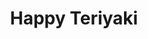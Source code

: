 ---
layout: place
title: "Happy Teriyaki"
permalink: /washington/tacoma/happy-teriyaki.html
stateAbbr: WA
stateName: Washington
cityName: Tacoma
seo:
  name: "Happy Teriyaki"
  type: Restaurant
  links: https://www.toasttab.com/happy/v3/
description: "Happy Teriyaki serves delicious sushi in Tacoma, Washington. Try fresh Japanese dishes for a great dining experience. "
place_id: ChIJDaVecYgBkVQRtqEcC4S6f0A
photos:
  - name: >-
      places/ChIJDaVecYgBkVQRtqEcC4S6f0A/photos/AeeoHcJcoPs43C8550Pg3havsnOndq8ZRMJttHdslPybS0DnHOQJaA4_AdrMwDlpPnVF-jxLGQEiG6Lc8DSIxUyacEFkBpatPGtVxSnL-z1-aevQTrkiPPv7foOT603rk1ME10qg5StY8RQqKMft0A6cJpDbafrMTbrbCizZQ_aoI2jqCba-w8AT4IibbccC02Rd-AVxRedv0XdgYH8_j5M5tkhyHJmJ1fxJy6ZVQryuhveQORFPbVp262y0P8ZtNtOoBzNHOvNeW7U6SXLWIapGDNG7zbalqNBIK_YC7qlLt8nnHwHpHWTfcFsxl2t7OREtWKbQcWFYF8uPjz1NXt_x5vkKqks56REbtAf6BiC4Dyqh2xZ3S1W_CKWnAx1fGqpcI1iigvAH267tjoyjo2UCvymeH7Qq5Zf0pFirHjb3SKXlkffk
    widthPx: 4160
    heightPx: 3120
    authorAttributions:
      - displayName: Aecho Kurisu
        uri: https://maps.google.com/maps/contrib/113300966925839359379
        photoUri: >-
          https://lh3.googleusercontent.com/a-/ALV-UjWgOhDj2-G79p7jbNzs11EoMRAmRXQaRo9j_67Ys-6HP4q0DmZo7A=s100-p-k-no-mo
    flagContentUri: >-
      https://www.google.com/local/imagery/report/?cb_client=maps_api_places.places_api&image_key=!1e10!2sCIHM0ogKEICAgID4t535mQE&hl=en-US
    googleMapsUri: >-
      https://www.google.com/maps/place//data=!3m4!1e2!3m2!1sCIHM0ogKEICAgID4t535mQE!2e10!4m2!3m1!1s0x54910188715ea50d:0x407fba840b1ca1b6
  - name: >-
      places/ChIJDaVecYgBkVQRtqEcC4S6f0A/photos/AeeoHcIfvHMXASspBH29paI0KzfQXsds3q8HKnMYPZu46bwd1XpLroylm-ifEZ7mg_d_qt0CAEOs48gAlIds_TELlSow3rvjcxMA8KNEFX1g9fMvbsCHmlaFeQ_rV0ZH0DORS5QOpDD2FBLkqXikIXVDaDmR4n33_iQWKxSjviPibXP2AafDsd3dvpgG6im6dO5L2Po4pf4lBCerFYPgcp02PCqrAxoCddzqi9ajHgQdVW6RSooDkFfikJkBWqZH236RY5zXbrLMoubSepzNbwxUALqbyLMRcQDu89KT__Ujrhrvd1yKesDRq8PXFR7424I_giS1865z6SseMT4icA28u-cSlvH-P4dBp2qVfGb7jXTf8SO1i9QPlsp-vn0grAyfNEEKvjBO8ki4BBhW_7GTTBCVSd0RgCKk5LtupcsT8ZluKI4
    widthPx: 3840
    heightPx: 2160
    authorAttributions:
      - displayName: Rora Perez
        uri: https://maps.google.com/maps/contrib/106957756043433489166
        photoUri: >-
          https://lh3.googleusercontent.com/a/ACg8ocIkKcvEMnwydXszY36kzq5F5MphEoxwRSpO_4PqHEozo89pQw=s100-p-k-no-mo
    flagContentUri: >-
      https://www.google.com/local/imagery/report/?cb_client=maps_api_places.places_api&image_key=!1e10!2sCIHM0ogKEICAgID4h_mskgE&hl=en-US
    googleMapsUri: >-
      https://www.google.com/maps/place//data=!3m4!1e2!3m2!1sCIHM0ogKEICAgID4h_mskgE!2e10!4m2!3m1!1s0x54910188715ea50d:0x407fba840b1ca1b6
  - name: >-
      places/ChIJDaVecYgBkVQRtqEcC4S6f0A/photos/AeeoHcJcdzmsXstRuQx4YwpANpEzVHuXtvK9aKeAkiZp5WW36DAHgoCyIrLoEiUapboXaI1QqjgBvlCwdD7ERwsp-lAyt1S8YTU8tqHHXeJ10idCzGBysiczYuT4IoeTrQHLP5kNFPa2MBE99x0umXOicb_QxLPu2IkVDm4mkyJvCDtxIltzzsuvPYK_8sapQA_8krQ37lGU7cNg5IiWPdi5zKvrE_rG3F0uEXsOpHoakRmTnJdTzwuYiuaYU85BypGpdthdYQ2LzN0QtqT_GhfaiD9bLIbxumX4ul9IuNSlfq4-6ow_Tr5H0AecT3a0J1Kl5XcSP2cUyhOZflWN_oDPbW9JAD2_68Bkd-gLzHwMn_E7GEDwg7higbl-Rf_TF9QkkijSymsM7njVAob3yytP0ILDWOnkdFVSN4H6mv28Xbfw2PI
    widthPx: 4000
    heightPx: 3000
    authorAttributions:
      - displayName: Edwin Rushton
        uri: https://maps.google.com/maps/contrib/111255450252334006146
        photoUri: >-
          https://lh3.googleusercontent.com/a-/ALV-UjX0aEaytKAn8nWTWS_qcgXc8Iq72iXkfigXJfGCCeRJDsvTi8XlAg=s100-p-k-no-mo
    flagContentUri: >-
      https://www.google.com/local/imagery/report/?cb_client=maps_api_places.places_api&image_key=!1e10!2sCIHM0ogKEICAgID99uLYngE&hl=en-US
    googleMapsUri: >-
      https://www.google.com/maps/place//data=!3m4!1e2!3m2!1sCIHM0ogKEICAgID99uLYngE!2e10!4m2!3m1!1s0x54910188715ea50d:0x407fba840b1ca1b6
  - name: >-
      places/ChIJDaVecYgBkVQRtqEcC4S6f0A/photos/AeeoHcKaWygS5EApFVJbPSa46xifdUCN1MehVhtbR-KQbaZR0SOb-3EsMiGcYz0Ll1z7DoaguCz5R71Lku3KrG49f6AFLblsxqH0pOgdAJCmk-pk8CRKSYr9IUxvVhs0S5H24UlSlmwfP1mzM4nfMPKIQ_42tIYXZd4Pf1CtXGWhdl3aQMCLUV3LyS-5ammim0TjFHXOVF5FDENDWBkx3yJJAKwZi-V3QTNLTY7Swz-xtxPR6vJdgLQ6UXlcf_Oh3X9WEIJAnTvmZvHsTYNy32y_nvegpEE9zVfQ-_o8p5gWf9jMbEExVh4_fL-08jHCF7v9A77aSa5y2tLILLunqvFCkuxBaRsqJuM1Is-YUWkzdJIhc__kgAZiE1MHeyZ9RB1pfBuiO_-qeX472g5yPVWabqW7ZA573HrvbAiQK0iBnvZ-LA
    widthPx: 4032
    heightPx: 3024
    authorAttributions:
      - displayName: Heather
        uri: https://maps.google.com/maps/contrib/105013907368297230541
        photoUri: >-
          https://lh3.googleusercontent.com/a-/ALV-UjUBFFl4a0AEBRNDH_ikyqkaXpUsZQiutdnqXjCCZQzDZ_D7_wNKEg=s100-p-k-no-mo
    flagContentUri: >-
      https://www.google.com/local/imagery/report/?cb_client=maps_api_places.places_api&image_key=!1e10!2sCIHM0ogKEICAgICk_M_aQA&hl=en-US
    googleMapsUri: >-
      https://www.google.com/maps/place//data=!3m4!1e2!3m2!1sCIHM0ogKEICAgICk_M_aQA!2e10!4m2!3m1!1s0x54910188715ea50d:0x407fba840b1ca1b6
  - name: >-
      places/ChIJDaVecYgBkVQRtqEcC4S6f0A/photos/AeeoHcJoH3tqmRePvzjA21d1xgvKfvHKM2I-G0ZLnPl9YEaVJ-zdOOmKSpMmnapYeUHQ977kmTCZvk7x1gHzJgAH1zZjObyBJpJpktarFC-Y02AYS5_TfQn0IUeH9oszlYzvw212smCTWtMlKHyobnoyP9uQUzbgQ2wuTvE7lK5e5HYlLfIy5AZKgWlOAG8_xaozg3_WPVOXtM7NWcQLgcz53wQzaKi-yhCkFeZpd7NSttkyO1VWihrUa0owyPo3WiphkZloxgJsU1kol_RZHWFzhq8Mmxzf3p27Fofm1glaAHnQKlCwrIQqNVnXqw4RNRIsTsni1u8BCx9TZ9DWD1mQGtwEeMNkroXga3_QFt2YMik5rujcSZ3XiPTBGCoS9ebN-8T_hiB0u_ZJEDZgHf_LTfE6LgyK0wfu9Fj4mfv8cg_rDZCt
    widthPx: 4032
    heightPx: 3024
    authorAttributions:
      - displayName: Roger Messege
        uri: https://maps.google.com/maps/contrib/105220115857410385105
        photoUri: >-
          https://lh3.googleusercontent.com/a-/ALV-UjWdJ05La5qQs9MEI2gLZwGq6_NH1K93gH_-Eg9uXd97iPHK7aV92w=s100-p-k-no-mo
    flagContentUri: >-
      https://www.google.com/local/imagery/report/?cb_client=maps_api_places.places_api&image_key=!1e10!2sCIHM0ogKEICAgIDG2aO_xQE&hl=en-US
    googleMapsUri: >-
      https://www.google.com/maps/place//data=!3m4!1e2!3m2!1sCIHM0ogKEICAgIDG2aO_xQE!2e10!4m2!3m1!1s0x54910188715ea50d:0x407fba840b1ca1b6
  - name: >-
      places/ChIJDaVecYgBkVQRtqEcC4S6f0A/photos/AeeoHcIuQUnoLi_Q8C-dzDUfVMd6Jg491FU0Ck98Z6oaafwyr528E-CvCbVHZpDn94P3mti1Ktubw3d7HZTu647XFiMQy-JFOeHEGqzPe8kCfg2WpHiv-RUvcsqSr_ma-5D4V6y6tefJUdPMI3-sRy72mEFb-UsrmPn9u_9GJJn1o42C77jQeSpCEvLBFXbpkUfkoAj-Mu2oceITbz5ZHPE3S1r_BZ77OF2KzhpmZZjawWkIPabi1cQRadAkcbCJkhEpVta-I5hBOAgJ_weUB1bhPnEKofC2_2caP9uwCAQz6DuzsBAeol5lHt2YJi0vJ3OxDNCesw7RtsFvLJyNGlBrbz-5thj6aNp7zmOPCpMGWadtKlyBceMaMC8MM404C2tjvhUVfN9IIvPcTRdnWg9k3i3jJXg4gq1r05tU9TwsiR7K-A
    widthPx: 2265
    heightPx: 2112
    authorAttributions:
      - displayName: Riannon Watson
        uri: https://maps.google.com/maps/contrib/101540757690792605587
        photoUri: >-
          https://lh3.googleusercontent.com/a-/ALV-UjUkbEWBh7XGs6k-V2skpUFvGFvDQbdTxLMrh__G37U_4qttvZNMHA=s100-p-k-no-mo
    flagContentUri: >-
      https://www.google.com/local/imagery/report/?cb_client=maps_api_places.places_api&image_key=!1e10!2sCIHM0ogKEICAgICOgv6mPQ&hl=en-US
    googleMapsUri: >-
      https://www.google.com/maps/place//data=!3m4!1e2!3m2!1sCIHM0ogKEICAgICOgv6mPQ!2e10!4m2!3m1!1s0x54910188715ea50d:0x407fba840b1ca1b6
  - name: >-
      places/ChIJDaVecYgBkVQRtqEcC4S6f0A/photos/AeeoHcLQFibNEk5KuKUNybrNn2Ier-wBFKXiv9kl3cYzW5MLQVGFuId4sOlo8Nk-5_fxSgW2vOzFcV9evZQ6eZHNLIbl05oA97Tft8-fN_GQy2zK05QFt1A70W2kGXg4simZnTpFSVFI7kOZMU-npKomCjG4EP2tkyJaIJRMOJoPq_ajD4VGd73S99It19nhOqCTJoUk-Jpslh-zP90wfL6jE4AzECe63syys7buOCLnORAj-W8ZXr9yaFBf66phpknv_LWuK2QTlcG1AyXAMQY7iTcklk50V7gAqGEOurI-PU6BIcezdxLB10hLCXd2A-c9fZl5VaXWGLtvHQ0hf0PbnpNQ64u-6TF9kZ_PfDOLlN4RXW8nr1TcImYa6X4HPgyqkaiKEyimL2JbJ-CTNl_bYbDCfnJTFKxeW8AYX97ciG4hIw
    widthPx: 3128
    heightPx: 2568
    authorAttributions:
      - displayName: Lisa Bonner
        uri: https://maps.google.com/maps/contrib/102708304539119881127
        photoUri: >-
          https://lh3.googleusercontent.com/a-/ALV-UjX2O5_E6vK6-wlSQO1ur0z5UuMqRmO3Kxq8kbsMk0MwSG8Cx_mzBA=s100-p-k-no-mo
    flagContentUri: >-
      https://www.google.com/local/imagery/report/?cb_client=maps_api_places.places_api&image_key=!1e10!2sCIHM0ogKEICAgIDa4Oq3BA&hl=en-US
    googleMapsUri: >-
      https://www.google.com/maps/place//data=!3m4!1e2!3m2!1sCIHM0ogKEICAgIDa4Oq3BA!2e10!4m2!3m1!1s0x54910188715ea50d:0x407fba840b1ca1b6
  - name: >-
      places/ChIJDaVecYgBkVQRtqEcC4S6f0A/photos/AeeoHcKQrC6BC8TKrTCcFnsVOIxhasgv9Ijrk9rTwD6qOExp_1hxl37YUqate_IzqNl7AnBNmcHxSgmhUTH8zNZzJ9Kwd3cJzSpsinWSU8JgXLMG76afmxhu-pRgK3jX6o8ncNvco1yhw9bRVNNBvtjj1P3_3hXBiK6bB1KNGvmn66qVS4Vi6PGbE8ALEPQZxRpngmVVroWZcO5PrqoMEbMSHG-dILlrO-7tTanzxn0FxTtR0mz9AuYV4soTpiYZiqo9HfP21f5J5qPjRl4Z_4f00EsQ9ilMMJo3f5lzkjHz9lebHpSMNQ5fo8txLcLZQATjRhLIVTqk2J5xfLEBAWTejCXlKZ5_M-jr-dVFyehdjlZ0q5imWuTmWNpC32-ytDMPg7ZJyktdyByEz28S19rS3-Ny7QVRN7O9B-9kBOhxeR59ZA
    widthPx: 4800
    heightPx: 2700
    authorAttributions:
      - displayName: Arctic Viking
        uri: https://maps.google.com/maps/contrib/102037656045589552270
        photoUri: >-
          https://lh3.googleusercontent.com/a-/ALV-UjXitaojDvd7mi2SzKRgwiTNbrBc8l6GZ-u0AGNTqQxYVaAwEwsu=s100-p-k-no-mo
    flagContentUri: >-
      https://www.google.com/local/imagery/report/?cb_client=maps_api_places.places_api&image_key=!1e10!2sCIHM0ogKEICAgIC43uaASw&hl=en-US
    googleMapsUri: >-
      https://www.google.com/maps/place//data=!3m4!1e2!3m2!1sCIHM0ogKEICAgIC43uaASw!2e10!4m2!3m1!1s0x54910188715ea50d:0x407fba840b1ca1b6
  - name: >-
      places/ChIJDaVecYgBkVQRtqEcC4S6f0A/photos/AeeoHcKtVQAT7XOmcKrOhqFtFmsXbSWLSDKbrDGVGbNmWRiG-JuVRWodHi37KnksK1PmF62DXuPlnGfkZCQ7QefUnHx5mc57ORn5HXaJD_4pUuKFKmjXUbqNaCchvLnwWgZMNc_ypH8ThQrhpEcfuvXa58wAg-h94ylrj2vkXl4DwQXP_FQI_NJxS2oK7jD7V6GL6FcxRuqij5oDdNE3j-1OQZOGNf37L5g-OnhwGbxYeST9VaRb1LhT8oOPBS6UruAF7WYhbBEt7LFHIErR3HGelL9IBmNg1trjQZbcyZO1bqVHb67AL5rQTtjboFmVxGroJod6dVqtefxMBV9kpVt0pfi1bhtIGBMLO0Lno79OLIwVOnMHS3TmvgUhXkQtxxdsNW5Z3n_lHRoZ61ng8NeC0s-IrWSfbfgIu7mCrbmTUus
    widthPx: 2976
    heightPx: 3968
    authorAttributions:
      - displayName: Jordon Day
        uri: https://maps.google.com/maps/contrib/100037924853983126877
        photoUri: >-
          https://lh3.googleusercontent.com/a-/ALV-UjW0IX3Wnn4MBbT0KNuJwsxyk20L-l7bpNW8Ca3tOBh-uoyzK93xUQ=s100-p-k-no-mo
    flagContentUri: >-
      https://www.google.com/local/imagery/report/?cb_client=maps_api_places.places_api&image_key=!1e10!2sCIHM0ogKEICAgIC4noCeAw&hl=en-US
    googleMapsUri: >-
      https://www.google.com/maps/place//data=!3m4!1e2!3m2!1sCIHM0ogKEICAgIC4noCeAw!2e10!4m2!3m1!1s0x54910188715ea50d:0x407fba840b1ca1b6
  - name: >-
      places/ChIJDaVecYgBkVQRtqEcC4S6f0A/photos/AeeoHcLIVkzOPKyPHuK_HlXFI4QTM6LJtW7iIcXlw1nyxclgm0D3FP8m0RmViLc-HxjxPkHllb7m9k2XGxF84YAJ16Jq02Qy6zWLjjmdD0Hqfiaiht_vfd1S5IyAf7mRShUAqUgMm_qkNWCpoUb2sdvUm2AfmAFEmnNlHTAd6D7-mM7zIwej4g31Wx66OZIJz1TPyD-WpxV0kwigZtk_q27jmPupt85zQTmCvxFtNTPY4MgKhOg02tI8zNuR_9ygxKAKDuz1u8y1t98We242iUwmB3wt_JWVlJouMqjlGAymmrzrwIh42LvnUFxuIpIX0ZjoUpJJxpnhLTn7aHgLH5IapOYN3Rc-VNanf2JdY-OcOkdQDZKW-oPHkdn81_T1wA88AcKPPb7LVMoD1a7M7mliPXKNVM-IC5AYeUBiY2JqMqfOXQ
    widthPx: 2048
    heightPx: 1536
    authorAttributions:
      - displayName: Elizabeth Custodio
        uri: https://maps.google.com/maps/contrib/101044451470563787412
        photoUri: >-
          https://lh3.googleusercontent.com/a-/ALV-UjUtSrugIOKLnOZTQFesJZxAKZUSZ080AgaDJrHGGvx1XoHUl8GjoA=s100-p-k-no-mo
    flagContentUri: >-
      https://www.google.com/local/imagery/report/?cb_client=maps_api_places.places_api&image_key=!1e10!2sCIHM0ogKEICAgICE4Y72bw&hl=en-US
    googleMapsUri: >-
      https://www.google.com/maps/place//data=!3m4!1e2!3m2!1sCIHM0ogKEICAgICE4Y72bw!2e10!4m2!3m1!1s0x54910188715ea50d:0x407fba840b1ca1b6
address: 12154 Pacific Ave S, Tacoma, WA 98444, USA
street: 12154 Pacific Ave S
city: Tacoma
state: WA
zip: '98444'
country: USA
neighborhood: null
latitude: '47.146621'
longitude: '-122.434945'
accessibility_options:
  wheelchairAccessibleParking: true
  wheelchairAccessibleEntrance: true
  wheelchairAccessibleRestroom: true
  wheelchairAccessibleSeating: true
business_status: OPERATIONAL
name: Happy Teriyaki
google_maps_links:
  directionsUri: >-
    https://www.google.com/maps/dir//''/data=!4m7!4m6!1m1!4e2!1m2!1m1!1s0x54910188715ea50d:0x407fba840b1ca1b6!3e0
  placeUri: https://maps.google.com/?cid=4647638416754516406
  writeAReviewUri: >-
    https://www.google.com/maps/place//data=!4m3!3m2!1s0x54910188715ea50d:0x407fba840b1ca1b6!12e1
  reviewsUri: >-
    https://www.google.com/maps/place//data=!4m4!3m3!1s0x54910188715ea50d:0x407fba840b1ca1b6!9m1!1b1
  photosUri: >-
    https://www.google.com/maps/place//data=!4m3!3m2!1s0x54910188715ea50d:0x407fba840b1ca1b6!10e5
primary_type: Asian Restaurant
opening_hours:
  regular: null
  current: null
secondary_opening_hours:
  regular:
    weekdayDescriptions: null
    type: null
  current:
    weekdayDescriptions: null
    type: null
phone: (253) 531-1818
price_level: PRICE_LEVEL_INEXPENSIVE
price_range: $10 &ndash; $20
rating: '3.7'
rating_count: 782
website: https://www.toasttab.com/happy/v3/
reviews: null
parking_options: null
payment_options: null
allow_dogs: null
curbside_pickup: null
delivery: null
dine_in: null
good_for_children: null
good_for_groups: null
good_for_sports: null
live_music: null
menu_for_children: null
outdoor_seating: null
reservable: null
restroom: null
serves_beer: null
serves_breakfast: null
serves_brunch: null
serves_cocktails: null
serves_coffee: null
serves_dinner: null
serves_dessert: null
serves_lunch: null
serves_vegetarian_food: null
serves_wine: null
takeout: null
summary: null

---